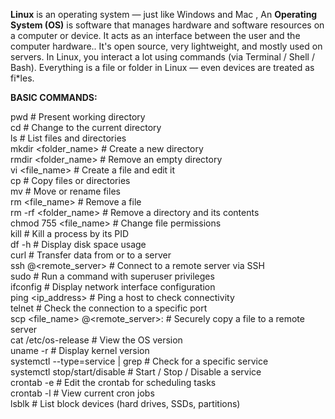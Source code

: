 **Linux** is an operating system — just like Windows and Mac , An **Operating System (OS)** is software that manages hardware and software resources on a computer or device. It acts as an interface between the user and the computer hardware..
It's open source, very lightweight, and mostly used on servers.
In Linux, you interact a lot using commands (via Terminal / Shell / Bash).
Everything is a file or folder in Linux — even devices are treated as fi*les.

**BASIC COMMANDS:** 



pwd # Present working directory  
cd # Change to the current directory  
ls # List files and directories  
mkdir <folder_name> # Create a new directory  
rmdir <folder_name> # Remove an empty directory  
vi <file_name> # Create a file and edit it  
cp # Copy files or directories  
mv # Move or rename files  
rm <file_name> # Remove a file  
rm -rf <folder_name> # Remove a directory and its contents  
chmod 755 <file_name> # Change file permissions  
kill # Kill a process by its PID  
df -h # Display disk space usage  
curl # Transfer data from or to a server  
ssh @<remote_server> # Connect to a remote server via SSH  
sudo # Run a command with superuser privileges  
ifconfig # Display network interface configuration  
ping <ip_address> # Ping a host to check connectivity  
telnet # Check the connection to a specific port  
scp <file_name> @<remote_server>: # Securely copy a file to a remote server  
cat /etc/os-release # View the OS version  
uname -r # Display kernel version  
systemctl --type=service | grep # Check for a specific service  
systemctl stop/start/disable # Start / Stop / Disable a service  
crontab -e # Edit the crontab for scheduling tasks  
crontab -l # View current cron jobs  
lsblk # List block devices (hard drives, SSDs, partitions)  

